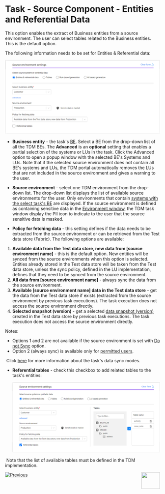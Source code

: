 # Task - Source Component - Entities and Referential Data

This option enables the extract of Business entities from a source environment. The user can select tables related to the Business entities. This is the default option.

The following information needs to be set for Entities & Referential data:

![source-entities](images/task_source_settings_entities.png)

- **Business entity** - the task's [BE](04_tdm_gui_business_entity_window.md). Select a BE from the drop-down list of all the TDM BEs. The **Advanced** is an **optional** setting that enables a partial selection of the systems or LUs in the task. Click the Advanced option to open a popup window with the selected BE's Systems and LUs. Note that if the selected source environment does not contain all BE's systems and LUs, the TDM portal automatically removes the LUs that are not included in the source environment and gives a warning to the user.  

- **Source environment** - select one TDM environment from the drop-down list. The drop-down list displays the list of available source environments for the user. Only environments that contain [systems with the select task's BE](11_environment_products_tab.md) are displayed.   If the source environment is defined as containing sensitive data in the [Environment window](08_environment_window_general_information.md#mask-sensitive-data), the TDM task window display the PII icon to indicate to the user that the source sensitive data is masked. 

- **Policy for fetching data** - this setting defines if the data needs to be extracted from the source environment or can be retrieved from the Test data store (Fabric). The following options are available:

1. **Available data from the Test data store, new data from [source environment name]** - this is the default option. New entities will be synced from the source environments when this option is selected. Entities already stored in the  Test data store will be taken from the Test data store, unless the sync policy, defined in the LU implementation, defines that they need to be synced from the source environment. 
2. **All data from [source environment name]** - always sync the data from the source environment. 
3. **Available [source environment name] data in the Test data store** - get the data from the Test data store if exists (extracted from the source environment by previous task executions). The task execution does not access the source environment directly.  
4. **Selected snapshot (version)** - get a selected [data snapshot (version)](15_data_flux_task.md) created in the Test data store  by previous task executions. The task execution does not access the source environment directly.  

  Notes:

  - Options 1 and 2 are not available if the source environment is set with [Do not Sync](08_environment_window_general_information.md#do-not-sync) option.
  - Option 2 (always sync) is available only for [permitted users](10_environment_roles_tab.md#refresh-all-data-from-source).

​		Click [here](/articles/TDM/tdm_architecture/04_task_execution_overridden_parameters.md#overriding-the-sync-mode-on-the-task-execution) for more information about the task's data sync modes. 



- **Referential tables** - check this checkbox to add related tables to the task's entities:

  ![task related tables](images/task_source_entities_and_tables.png)



​	Note that the list of available tables must be defined in the TDM implementation.



 [![Previous](/articles/images/Previous.png)](14_task_overview.md)[<img align="right" width="60" height="54" src="/articles/images/Next.png">](15_data_flux_task.md)

